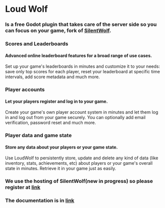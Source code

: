 # Loud Wolf
### Is a free Godot plugin that takes care of the server side so you can focus on your game, fork of [SilentWolf](https://silentwolf.com/).


### Scores and Leaderboards
#### Advanced online leaderboard features for a broad range of use cases.
Set up your game's leaderboards in minutes and customize it to your needs: save only top scores for each player, reset your leaderboard at specific time intervals, add score metadata and much more.

### Player accounts
#### Let your players register and log in to your game.
Create your game's own player account system in minutes and let them log in and log out from your game securely.
You can optionally add email verification, password reset and much more.

### Player data and game state
#### Store any data about your players or your game state.
Use LoudWolf to persistently store, update and delete any kind of data (like inventory, stats, achievements, etc) about players or your game's overall state in minutes. Retrieve it in your game just as easily.

### We use the hosting of SilentWolf(new in progress) so please register at [link](http://silentwolf.com/auth)
### The documentation is in [link](#TODO:Adddocs)
